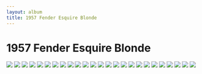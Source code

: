 ```yaml
---
layout: album
title: 1957 Fender Esquire Blonde
---
```


# 1957 Fender Esquire Blonde

![](https://images.reverb.com/image/upload/s---Mbi7XA5--/f_auto,t_supersize/v1603323753/e8jysckyhih8yjm1awmp.jpg)
![](https://images.reverb.com/image/upload/s---Z-cGzsy--/f_auto,t_supersize/v1603323373/veurbufqqqtjplqe2xen.jpg)
![](https://images.reverb.com/image/upload/s--43Q_lXHo--/f_auto,t_supersize/v1603323367/r6ruih0tj5aid7mr90tq.jpg)
![](https://images.reverb.com/image/upload/s--4d0ORrmw--/f_auto,t_supersize/v1603323377/asyahb0arsi3mcaunytb.jpg)
![](https://images.reverb.com/image/upload/s--5IsTLYnz--/f_auto,t_supersize/v1603323404/yvsqglvpkfrdkeszpzha.jpg)
![](https://images.reverb.com/image/upload/s--6iC3v3an--/f_auto,t_supersize/v1603323365/xbupiyi7uxf2fwxmigvx.jpg)
![](https://images.reverb.com/image/upload/s--8oPgdsOK--/f_auto,t_supersize/v1603323381/vnnbdf2oc9gymuj5oslu.jpg)
![](https://images.reverb.com/image/upload/s--A8u27IrT--/f_auto,t_supersize/v1603323370/tnmsh2khfv2gmaev4fek.jpg)
![](https://images.reverb.com/image/upload/s--ajdB08VI--/f_auto,t_supersize/v1603323392/vhdwgyansmtiteoemere.jpg)
![](https://images.reverb.com/image/upload/s--awk3qwuj--/f_auto,t_supersize/v1603323383/qzkwsph8ftmje4u2b1s1.jpg)
![](https://images.reverb.com/image/upload/s--C8hw-340--/f_auto,t_supersize/v1603323400/lfnxl6v8vzltoqmwitv5.jpg)
![](https://images.reverb.com/image/upload/s--cWWL-hFc--/f_auto,t_supersize/v1603323361/ywsmfiis9drnlh76d3xs.jpg)
![](https://images.reverb.com/image/upload/s--dyi9DIzq--/f_auto,t_supersize/v1603323407/rltiiwjfisj626n7zpk5.jpg)
![](https://images.reverb.com/image/upload/s--Hvddy2dD--/f_auto,t_supersize/v1603323359/yjwezyhuhp01fat6bohj.jpg)
![](https://images.reverb.com/image/upload/s--HWjMB7d6--/f_auto,t_supersize/v1603323366/famqfi1q3wutvkej5bbp.jpg)
![](https://images.reverb.com/image/upload/s--N4Vun0A2--/f_auto,t_supersize/v1603323391/wplol1w2ds6rupfjgsms.jpg)
![](https://images.reverb.com/image/upload/s--pVmxGvQv--/f_auto,t_supersize/v1603323387/ya0qzqjelib3xhwqgx8w.jpg)
![](https://images.reverb.com/image/upload/s--RogRmaHu--/f_auto,t_supersize/v1603323375/y849a7zr8kmqu4gskzh9.jpg)
![](https://images.reverb.com/image/upload/s--sLMJmqyK--/f_auto,t_supersize/v1603323371/zswtxg7elxvfwbohbtqb.jpg)
![](https://images.reverb.com/image/upload/s--sSKwvc6W--/f_auto,t_supersize/v1603323368/oboa7rgxl38g6d2nys7z.jpg)
![](https://images.reverb.com/image/upload/s--uABqgoQf--/f_auto,t_supersize/v1603323393/znr6iyz6kfkvgymgjjgf.jpg)
![](https://images.reverb.com/image/upload/s--WAiVT9v5--/f_auto,t_supersize/v1603323389/vf56qpxa6zmejkeqfdhz.jpg)
![](https://images.reverb.com/image/upload/s--WZoXzoHY--/f_auto,t_supersize/v1603323363/tex8bywo8esvtmakkafn.jpg)
![](https://images.reverb.com/image/upload/s--x5GiH16y--/f_auto,t_supersize/v1603323395/hpsct6lwxot0cbhtykah.jpg)
![](https://images.reverb.com/image/upload/s--ypoVpwEC--/f_auto,t_supersize/v1603323385/xmjspenj1sbaxm1jsjxd.jpg)
